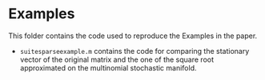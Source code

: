 # Examples

This folder contains the code used to reproduce the Examples in the paper.

- `suitesparseexample.m` contains the code for comparing the stationary 
vector of the original matrix and the one of the square root approximated
on the multinomial stochastic manifold.